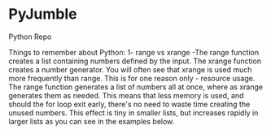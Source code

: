 # PyJumble
Python Repo

Things to remember about Python:
  1- range vs xrange
  -The range function creates a list containing numbers defined by the input. The xrange function creates a number generator. You will often see that xrange is used much more frequently than range. This is for one reason only - resource usage. The range     function generates a list of numbers all at once, where as xrange generates them as needed. This means that less memory is      used, and should the for loop exit early, there's no need to waste time creating the unused numbers. This effect is tiny in     smaller lists, but increases rapidly in larger lists as you can see in the examples below.
